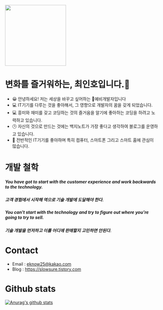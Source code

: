 <p align = "left">
  <img src = "https://user-images.githubusercontent.com/55151796/147390087-a94caa93-34ec-4800-91e0-018103157cb7.jpg" width = "200" height="200" >
</p>


<!--
**E-know/E-know** is a ✨ _special_ ✨ repository because its `README.md` (this file) appears on your GitHub profile.

Here are some ideas to get you started:
-->
# 변화를 즐거워하는, 최인호입니다.👋

- 😀 안녕하세요! 저는 세상을 바꾸고 싶어하는 👶예비개발자입니다
- 💻 IT기기를 다루는 것을 좋아해서, 그 영향으로 개발자의 꿈을 갖게 되었습니다.
- 💻 흥미와 재미를 갖고 코딩하는 것의 즐거움을 알기에 좋아하는 코딩을 하려고 노력하고 있습니다.
- 🕒 자신의 것으로 만드는 것에는 백지노트가 가장 좋다고 생각하여 블로그를 운영하고 있습니다.
- 💬 전반적인 IT기기를 좋아하며 특히 컴퓨터, 스마트폰 그리고 스마트 홈에 관심이 많습니다.



# 개발 철학
##### *You have got to start with the customer experience and work backwards to the technology.*  
##### *고객 경험에서 시작해 역으로 기술 개발에 도달해야 한다.*
##### *You can't start with the technology and try to figure out where you're going to try to sell.*
##### *기술 개발을 먼저하고 이를 어디에 판매할지 고민하면 안된다.* 


# Contact
- Email : eknow25@kakao.com
- Blog : https://slowsure.tistory.com


# Github stats
[![Anurag's github stats](https://github-readme-stats.vercel.app/api?username=E-know&show_icons=true&theme=dracula)](https://github.com/anuraghazra/github-readme-stats)

<!--
[![Top Langs](https://github-readme-stats.vercel.app/api/top-langs/?username=E-know)](https://github.com/anuraghazra/github-readme-stats)
-->
